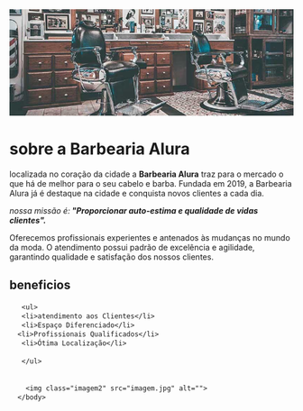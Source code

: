 
<!DOCTYPE html>
<html lang="en">
<head>
    <meta charset="UTF-8">
    <meta http-equiv="X-UA-Compatible" content="IE=edge">
    <meta name="viewport" content="width=device-width, initial-scale=1.0">
    <title>barbeariagithub</title>
    <link rel="stylesheet" href="style.css">

  </head>
 
   
<body>

  <div class="principal">
  <img class="banner" src="banner.jpg" alt="">
    <h1>sobre a Barbearia Alura </h1>


<p>localizada no coração da cidade a <strong>  Barbearia Alura</strong> traz para o
    mercado o que há de melhor para o seu cabelo e barba. 
    Fundada em 2019, a Barbearia Alura já é destaque
    na cidade e conquista novos clientes a cada dia.</p>

 <p> <em> nossa missão é:<strong> "Proporcionar auto-estima e qualidade de    
    vidas clientes". </strong> </em></p>
    
   <p> Oferecemos profissionais experientes e antenados às mudanças
    no mundo da moda. O atendimento possui padrão de excelência e agilidade, garantindo qualidade
    e satisfação dos nossos clientes.</p> 

  </div>
    <h2>beneficios </h2>

       <ul>
       <li>atendimento aos Clientes</li>
       <li>Espaço Diferenciado</li>
      <li>Profissionais Qualificados</li>
       <li>Ótima Localização</li>

       </ul>
      
       
        <img class="imagem2" src="imagem.jpg" alt="">
      </body>
</html>

